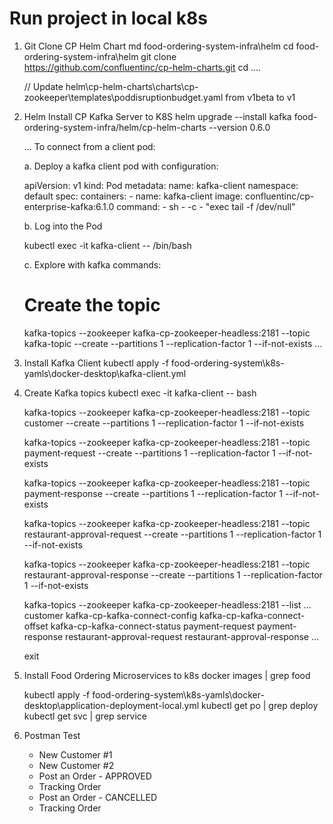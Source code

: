 # Run project in local k8s

1. Git Clone CP Helm Chart
   md food-ordering-system-infra\helm
   cd food-ordering-system-infra\helm
   git clone https://github.com/confluentinc/cp-helm-charts.git
   cd ..\..

   // Update helm\cp-helm-charts\charts\cp-zookeeper\templates\poddisruptionbudget.yaml from v1beta to v1

2. Helm Install CP Kafka Server to K8S
   helm upgrade --install kafka food-ordering-system-infra/helm/cp-helm-charts --version 0.6.0

   ...
   To connect from a client pod:

   a. Deploy a kafka client pod with configuration:

      apiVersion: v1
      kind: Pod
      metadata:
         name: kafka-client
         namespace: default
      spec:
         containers:
         - name: kafka-client
         image: confluentinc/cp-enterprise-kafka:6.1.0
         command:
            - sh
            - -c
            - "exec tail -f /dev/null"

   b. Log into the Pod

   kubectl exec -it kafka-client -- /bin/bash

   c. Explore with kafka commands:

   # Create the topic
   kafka-topics --zookeeper kafka-cp-zookeeper-headless:2181 --topic kafka-topic --create --partitions 1 --replication-factor 1 --if-not-exists
   ...

3. Install Kafka Client
   kubectl apply -f food-ordering-system\k8s-yamls\docker-desktop\kafka-client.yml
4. Create Kafka topics
   kubectl exec -it kafka-client -- bash

   kafka-topics --zookeeper kafka-cp-zookeeper-headless:2181 --topic customer --create --partitions 1 --replication-factor 1 --if-not-exists

   kafka-topics --zookeeper kafka-cp-zookeeper-headless:2181 --topic payment-request --create --partitions 1 --replication-factor 1 --if-not-exists

   kafka-topics --zookeeper kafka-cp-zookeeper-headless:2181 --topic payment-response --create --partitions 1 --replication-factor 1 --if-not-exists

   kafka-topics --zookeeper kafka-cp-zookeeper-headless:2181 --topic restaurant-approval-request --create --partitions 1 --replication-factor 1 --if-not-exists

   kafka-topics --zookeeper kafka-cp-zookeeper-headless:2181 --topic restaurant-approval-response --create --partitions 1 --replication-factor 1 --if-not-exists

   kafka-topics --zookeeper kafka-cp-zookeeper-headless:2181 --list
   ...
   customer
   kafka-cp-kafka-connect-config
   kafka-cp-kafka-connect-offset
   kafka-cp-kafka-connect-status
   payment-request
   payment-response
   restaurant-approval-request
   restaurant-approval-response
   ...

   exit
5. Install Food Ordering Microservices to k8s
   docker images | grep food

   kubectl apply -f food-ordering-system\k8s-yamls\docker-desktop\application-deployment-local.yml
   kubectl get po | grep deploy
   kubectl get svc | grep service
6. Postman Test
   - New Customer #1
   - New Customer #2
   - Post an Order - APPROVED
   - Tracking Order
   - Post an Order - CANCELLED
   - Tracking Order  
